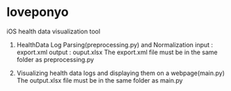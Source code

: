 # loveponyo
iOS health data visualization tool

1. HealthData Log Parsing(preprocessing.py) and Normalization input : export.xml output : ouput.xlsx
   The export.xml file must be in the same folder as preprocessing.py

2. Visualizing health data logs and displaying them on a webpage(main.py)
   The output.xlsx file must be in the same folder as main.py
